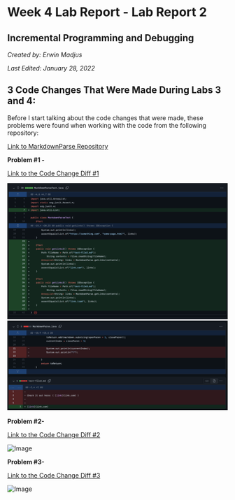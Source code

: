 # **Week 4 Lab Report - Lab Report 2**

## Incremental Programming and Debugging
*Created by: Erwin Madjus*

*Last Edited: January 28, 2022*

## 3 Code Changes That Were Made During Labs 3 and 4: 

Before I start talking about the code changes that were made, these problems were found when working with the code from the following repository:

[Link to MarkdownParse Repository](https://github.com/erwinmadjus/markdown-parse)

**Problem #1 -** 

[Link to the Code Change Diff #1](https://github.com/erwinmadjus/markdown-parse/commit/7797b1e40dc25fbf8ec0a7e3ba720792f7461fd5)

![Image](Problem1CodeDiff1.png) 
![Image](Problem1CodeDiff2.png) 




**Problem #2-**

[Link to the Code Change Diff #2]()

![Image](Problem1CodeDiff.png) 

**Problem #3-**

[Link to the Code Change Diff #3]()

![Image](Problem1CodeDiff.png)  


